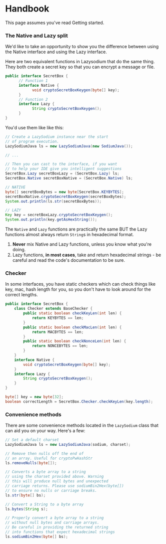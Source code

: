 # Handbook

This page assumes you've read Getting started.

### The Native and Lazy split

We'd like to take an opportunity to show you the difference between using the Native interface and using the Lazy interface.

Here are two equivalent functions in Lazysodium that do the same thing. They both create a secret key so that you can encrypt a message or file.

```java
public interface SecretBox {    
      // Function 1    
      interface Native {        
            void cryptoSecretBoxKeygen(byte[] key);    
      }        
      // Function 2    
      interface Lazy {        
            String cryptoSecretBoxKeygen();    
      }    
}
```

You'd use them like like this:

```java
// Create a LazySodium instance near the start
// of program execution.
LazySodiumJava ls = new LazySodiumJava(new SodiumJava());

// ...

// Then you can cast to the interface, if you want
// to help your IDE give you intelligent suggestions
SecretBox.Lazy secretBoxLazy = (SecretBox.Lazy) ls;
SecretBox.Native secretBoxNative = (SecretBox.Native) ls;

// NATIVE
byte[] secretBoxBytes = new byte[SecretBox.KEYBYTES];
secretBoxNative.cryptoSecretBoxKeygen(secretBoxBytes);
System.out.println(ls.str(secretBoxBytes));

// LAZY
Key key = secretBoxLazy.cryptoSecretBoxKeygen();
System.out.println(key.getAsHexString());

```

The `Native` and `Lazy`  functions are practically the same BUT the Lazy functions almost always return `String`s in hexadecimal format.

1. **Never** mix Native and Lazy functions, unless you know what you're doing.
2. Lazy functions, **in most cases**, take and return hexadecimal strings - be careful and read the code's documentation to be sure.

### Checker

In some interfaces, you have static checkers which can check things like key, mac, hash length for you, so you don't have to look around for the correct lengths.

```java
public interface SecretBox {    
    class Checker extends BaseChecker {        
        public static boolean checkKeyLen(int len) {            
            return KEYBYTES == len;        
        }        
        public static boolean checkMacLen(int len) {            
            return MACBYTES == len;        
        }
        public static boolean checkNonceLen(int len) {            
            return NONCEBYTES == len;        
        }    
    }        
    interface Native {        
        void cryptoSecretBoxKeygen(byte[] key);    
    }
    interface Lazy {        
        String cryptoSecretBoxKeygen();    
    }    
}

byte[] key = new byte[32];
boolean correctLength = SecretBox.Checker.checkKeyLen(key.length);
```

### Convenience methods

There are some convenience methods located in the `LazySodium` class that can aid you on your way. Here's a few:

```java
// Set a default charset
LazySodiumJava ls = new LazySodiumJava(sodium, charset);

// Remove then nulls off the end of 
// an array. Useful for cryptoPwHashStr
ls.removeNulls(byte[]);

// Converts a byte array to a string
// using the charset provided above. Warning
// this will produce null bytes and unexpected
// carriage returns. Please use sodiumBin2Hex(byte[])
// to ensure no nulls or carriage breaks.
ls.str(byte[] bs);

// Convert a String to a byte array
ls.bytes(String s);

// Properly convert a byte array to a string
// without null bytes and carriage arrays.
// Be careful in providing the returned string
// into functions that expect hexadecimal strings
ls.sodiumBin2Hex(byte[] bs);
```

